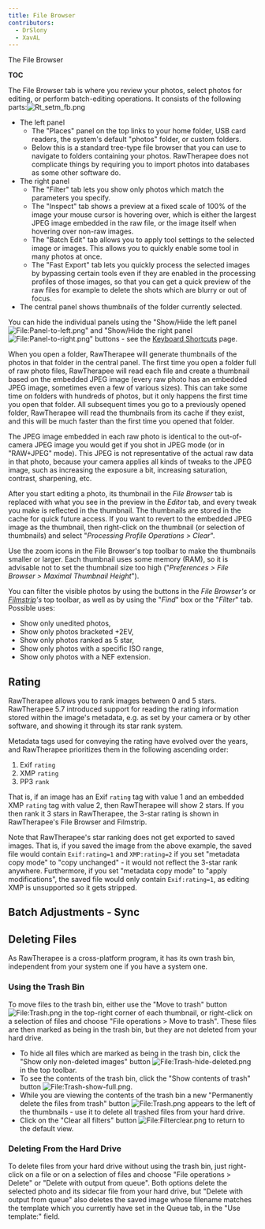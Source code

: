 ```yaml
---
title: File Browser
contributors:
  - DrSlony
  - XavAL
---
```


<div class="pagetitle">

The File Browser

</div>

__TOC__

The File Browser tab is where you review your photos, select photos for
editing, or perform batch-editing operations. It consists of the
following parts:![](Rt_setm_fb.png "Rt_setm_fb.png")

- The left panel
  - The "Places" panel on the top links to your home folder, USB card
    readers, the system's default "photos" folder, or custom folders.
  - Below this is a standard tree-type file browser that you can use to
    navigate to folders containing your photos. RawTherapee does not
    complicate things by requiring you to import photos into databases
    as some other software do.
- The right panel
  - The "Filter" tab lets you show only photos which match the
    parameters you specify.
  - The "Inspect" tab shows a preview at a fixed scale of 100% of the
    image your mouse cursor is hovering over, which is either the
    largest JPEG image embedded in the raw file, or the image itself
    when hovering over non-raw images.
  - The "Batch Edit" tab allows you to apply tool settings to the
    selected image or images. This allows you to quickly enable some
    tool in many photos at once.
  - The "Fast Export" tab lets you quickly process the selected images
    by bypassing certain tools even if they are enabled in the
    processing profiles of those images, so that you can get a quick
    preview of the raw files for example to delete the shots which are
    blurry or out of focus.
- The central panel shows thumbnails of the folder currently selected.

You can hide the individual panels using the "Show/Hide the left panel
![<File:Panel-to-left.png>](Panel-to-left.png "File:Panel-to-left.png")"
and "Show/Hide the right panel
![<File:Panel-to-right.png>](Panel-to-right.png "File:Panel-to-right.png")"
buttons - see the [Keyboard Shortcuts](keyboard_shortcuts)
page.

When you open a folder, RawTherapee will generate thumbnails of the
photos in that folder in the central panel. The first time you open a
folder full of raw photo files, RawTherapee will read each file and
create a thumbnail based on the embedded JPEG image (every raw photo has
an embedded JPEG image, sometimes even a few of various sizes). This can
take some time on folders with hundreds of photos, but it only happens
the first time you open that folder. All subsequent times you go to a
previously opened folder, RawTherapee will read the thumbnails from its
cache if they exist, and this will be much faster than the first time
you opened that folder.

The JPEG image embedded in each raw photo is identical to the
out-of-camera JPEG image you would get if you shot in JPEG mode (or in
"RAW+JPEG" mode). This JPEG is not representative of the actual raw data
in that photo, because your camera applies all kinds of tweaks to the
JPEG image, such as increasing the exposure a bit, increasing
saturation, contrast, sharpening, etc.

After you start editing a photo, its thumbnail in the *File Browser* tab
is replaced with what you see in the preview in the *Editor* tab, and
every tweak you make is reflected in the thumbnail. The thumbnails are
stored in the cache for quick future access. If you want to revert to
the embedded JPEG image as the thumbnail, then right-click on the
thumbnail (or selection of thumbnails) and select "*Processing Profile
Operations \> Clear*".

Use the zoom icons in the File Browser's top toolbar to make the
thumbnails smaller or larger. Each thumbnail uses some memory (RAM), so
it is advisable not to set the thumbnail size too high ("*Preferences \>
File Browser \> Maximal Thumbnail Height*").

You can filter the visible photos by using the buttons in the *File
Browser's* or
*[Filmstrip](the_image_editor_tab#the_filmstrip)'s* top
toolbar, as well as by using the "*Find*" box or the "*Filter*" tab.
Possible uses:

- Show only unedited photos,
- Show only photos bracketed +2EV,
- Show only photos ranked as 5 star,
- Show only photos with a specific ISO range,
- Show only photos with a NEF extension.

## Rating

RawTherapee allows you to rank images between 0 and 5 stars. RawTherapee
5.7 introduced support for reading the rating information stored within
the image's metadata, e.g. as set by your camera or by other software,
and showing it through its star rank system.

Metadata tags used for conveying the rating have evolved over the years,
and RawTherapee prioritizes them in the following ascending order:

1.  Exif `rating`
2.  XMP `rating`
3.  PP3 `rank`

That is, if an image has an Exif `rating` tag with value 1 and an
embedded XMP `rating` tag with value 2, then RawTherapee will show 2
stars. If you then rank it 3 stars in RawTherapee, the 3-star rating is
shown in RawTherapee's File Browser and Filmstrip.

Note that RawTherapee's star ranking does not get exported to saved
images. That is, if you saved the image from the above example, the
saved file would contain `Exif:rating=1` and `XMP:rating=2` if you set
"metadata copy mode" to "copy unchanged" - it would not reflect the
3-star rank anywhere. Furthermore, if you set "metadata copy mode" to
"apply modifications", the saved file would only contain
`Exif:rating=1`, as editing XMP is unsupported so it gets stripped.

## Batch Adjustments - Sync

## Deleting Files

As RawTherapee is a cross-platform program, it has its own trash bin,
independent from your system one if you have a system one.

### Using the Trash Bin

To move files to the trash bin, either use the "Move to trash" button
![<File:Trash.png>](Trash.png "File:Trash.png") in the top-right corner
of each thumbnail, or right-click on a selection of files and choose
"File operations \> Move to trash". These files are then marked as being
in the trash bin, but they are not deleted from your hard drive.

- To hide all files which are marked as being in the trash bin, click
  the "Show only non-deleted images" button
  ![<File:Trash-hide-deleted.png>](Trash-hide-deleted.png "File:Trash-hide-deleted.png")
  in the top toolbar.
- To see the contents of the trash bin, click the "Show contents of
  trash" button
  ![<File:Trash-show-full.png>](Trash-show-full.png "File:Trash-show-full.png").
- While you are viewing the contents of the trash bin a new "Permanently
  delete the files from trash" button
  ![<File:Trash.png>](Trash.png "File:Trash.png") appears to the left of
  the thumbnails - use it to delete all trashed files from your hard
  drive.
- Click on the "Clear all filters" button
  ![<File:Filterclear.png>](Filterclear.png "File:Filterclear.png") to
  return to the default view.

### Deleting From the Hard Drive

To delete files from your hard drive without using the trash bin, just
right-click on a file or on a selection of files and choose "File
operations \> Delete" or "Delete with output from queue". Both options
delete the selected photo and its sidecar file from your hard drive, but
"Delete with output from queue" also deletes the saved image whose
filename matches the template which you currently have set in the Queue
tab, in the "Use template:" field.
